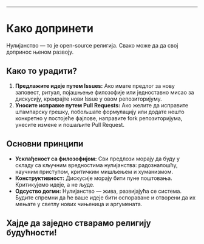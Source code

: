 -----
# Како допринети

Нулијанство — то је open-source религија. Свако може да да свој допринос њеном развоју.

## Како то урадити?

1. **Предлажите идеје путем Issues:** Ако имате предлог за нову заповест, ритуал, појашњење филозофије или једноставно мисао за дискусију, креирајте нови Issue у овом репозиторијуму.  
2. **Уносите исправке путем Pull Requests:** Ако желите да исправите штампарску грешку, побољшате формулацију или додате нешто конкретно у постојеће фајлове, направите fork репозиторијума, унесите измене и пошаљите Pull Request.

## Основни принципи

- **Усклађеност са филозофијом:** Сви предлози морају да буду у складу са кључним вредностима нулијанства: радозналошћу, научним приступом, критичким мишљењем и хуманизмом.
- **Конструктивност:** Дискусије морају бити пуне поштовања. Критикујемо идеје, а не људе.
- **Одсуство догми:** Нулијанство — жива, развијајућа се система. Будите спремни да ће ваше идеје бити оспораване и отворени да их мењате у светлу нових чињеница и аргумената.

Хајде да заједно стварамо религију будућности!
-----